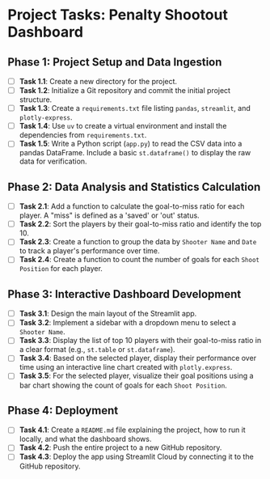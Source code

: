 # Project Tasks: Penalty Shootout Dashboard

## Phase 1: Project Setup and Data Ingestion
-   [ ] **Task 1.1**: Create a new directory for the project.
-   [ ] **Task 1.2**: Initialize a Git repository and commit the initial project structure.
-   [ ] **Task 1.3**: Create a `requirements.txt` file listing `pandas`, `streamlit`, and `plotly-express`.
-   [ ] **Task 1.4**: Use `uv` to create a virtual environment and install the dependencies from `requirements.txt`.
-   [ ] **Task 1.5**: Write a Python script (`app.py`) to read the CSV data into a pandas DataFrame. Include a basic `st.dataframe()` to display the raw data for verification.

## Phase 2: Data Analysis and Statistics Calculation
-   [ ] **Task 2.1**: Add a function to calculate the goal-to-miss ratio for each player. A "miss" is defined as a 'saved' or 'out' status.
-   [ ] **Task 2.2**: Sort the players by their goal-to-miss ratio and identify the top 10.
-   [ ] **Task 2.3**: Create a function to group the data by `Shooter Name` and `Date` to track a player's performance over time.
-   [ ] **Task 2.4**: Create a function to count the number of goals for each `Shoot Position` for each player.

## Phase 3: Interactive Dashboard Development
-   [ ] **Task 3.1**: Design the main layout of the Streamlit app.
-   [ ] **Task 3.2**: Implement a sidebar with a dropdown menu to select a `Shooter Name`.
-   [ ] **Task 3.3**: Display the list of top 10 players with their goal-to-miss ratio in a clear format (e.g., `st.table` or `st.dataframe`).
-   [ ] **Task 3.4**: Based on the selected player, display their performance over time using an interactive line chart created with `plotly.express`.
-   [ ] **Task 3.5**: For the selected player, visualize their goal positions using a bar chart showing the count of goals for each `Shoot Position`.

## Phase 4: Deployment
-   [ ] **Task 4.1**: Create a `README.md` file explaining the project, how to run it locally, and what the dashboard shows.
-   [ ] **Task 4.2**: Push the entire project to a new GitHub repository.
-   [ ] **Task 4.3**: Deploy the app using Streamlit Cloud by connecting it to the GitHub repository.
